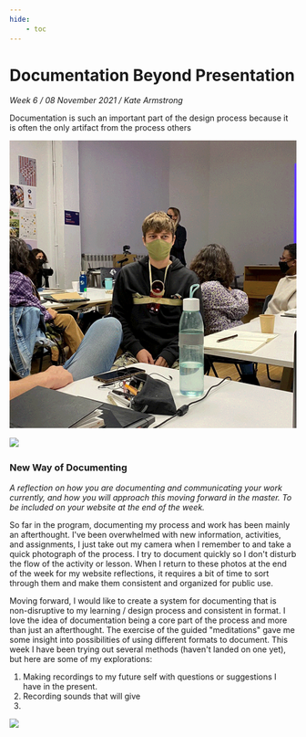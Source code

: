 ```yaml
---
hide:
    - toc
---
```


# Documentation Beyond Presentation
*Week 6 / 08 November 2021 / Kate Armstrong*

Documentation is such an important part of the design process because it is often the only artifact from the process others  

![](../images/dbp_nikita.gif)

![](../images/dbp_interview.gif)


### New Way of Documenting
*A reflection on how you are documenting and communicating your work currently, and how you will approach this moving forward in the master. To be included on your website at the end of the week.*

So far in the program, documenting my process and work has been mainly an afterthought. I've been overwhelmed with new information, activities, and assignments, I just take out my camera when I remember to and take a quick photograph of the process. I try to document quickly so I don't disturb the flow of the activity or lesson. When I return to these photos at the end of the week for my website reflections, it requires a bit of time to sort through them and make them consistent and organized for public use.

Moving forward, I would like to create a system for documenting that is non-disruptive to my learning / design process and consistent in format. I love the idea of documentation being a core part of the process and more than just an afterthought. The exercise of the guided "meditations" gave me some insight into possibilities of using different formats to document. This week I have been trying out several methods (haven't landed on one yet), but here are some of my explorations:

1. Making recordings to my future self with questions or suggestions I have in the present.
2. Recording sounds that will give
3. 

![](../images/)
